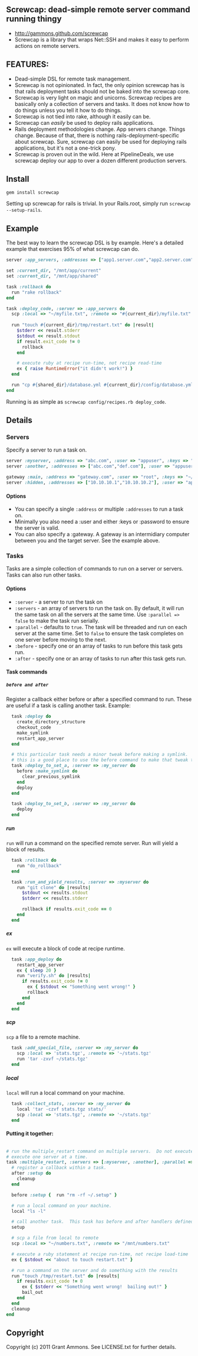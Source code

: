 ## Screwcap: dead-simple remote server command running thingy

* http://gammons.github.com/screwcap
* Screwcap is a library that wraps Net::SSH and makes it easy to perform actions on remote servers.

## FEATURES:

* Dead-simple DSL for remote task management.
* Screwcap is not opinionated.  In fact, the only opinion screwcap has is that rails deployment tasks should not be baked into the screwcap core.
* Screwcap is very light on magic and unicorns.  Screwcap recipes are basically only a collection of servers and tasks.  It does not know how to do things unless you tell it how to do things.
* Screwcap is not tied into rake, although it easily can be.
* Screwcap can *easily* be used to deploy rails applications.  
* Rails deployment methodologies change. App servers change. Things change. Because of that, there is nothing rails-deployment-specific about screwcap. Sure, screwcap can easily be used for deploying rails applications, but it's not a one-trick pony.
* Screwcap is proven out in the wild. Here at PipelineDeals, we use screwcap deploy our app to over a dozen different production servers.

## Install
    gem install screwcap

Setting up screwcap for rails is trivial. In your Rails.root, simply run `screwcap --setup-rails`.

## Example

The best way to learn the screwcap DSL is by example.  Here's a detailed example that exercises 95% of what screwcap can do.

```ruby
server :app_servers, :addresses => ["app1.server.com","app2.server.com"], :user => "appuser", :keys => "~/.ssh/app_key"

set :current_dir, "/mnt/app/current"
set :current_dir, "/mnt/app/shared"

task :rollback do
  run "rake rollback"
end

task :deploy_code, :server => :app_servers do
  scp :local => "~/myfile.txt", :remote => "#{current_dir}/myfile.txt"
  
  run "touch #{current_dir}/tmp/restart.txt" do |result|
    $stderr << result.stderr
    $stdout << result.stdout
    if result.exit_code != 0
      rollback 
    end

    # execute ruby at recipe run-time, not recipe read-time
    ex { raise RuntimeError("it didn't work!") }
  end

  run "cp #{shared_dir}/database.yml #{current_dir}/config/database.yml"
end
```

Running is as simple as `screwcap config/recipes.rb deploy_code`.

## Details

### Servers

Specify a server to run a task on.

```ruby
server :myserver, :address => "abc.com", :user => "appuser", :keys => "~/.ssh/my_key"
server :another, :addresses => ["abc.com","def.com"], :user => "appuser", :password => "xxx"

gateway :main, :address => "gateway.com", :user => "root", :keys => "~/.ssh/my_key"
server :hidden, :addresses => ["10.10.10.1","10.10.10.2"], :user => "appuser", :password => "xxx", :gateway => :main
```

#### Options
* You can specify a single `:address` or multiple `:addresses` to run a task on.
* Minimally you also need a :user and either :keys or :password to ensure the server is valid.
* You can also specify a :gateway. A gateway is an intermidiary computer between you and the target server. See the example above.


### Tasks

Tasks are a simple collection of commands to run on a server or servers. Tasks can also run other tasks.

#### Options
* `:server` - a server to run the task on
* `:servers` - an array of servers to run the task on.  By default, it will run the same task on all the servers at the same time.  Use `:parallel => false` to make the task run serially.
* `:parallel` - defaults to `true`.  The task will be threaded and run on each server at the same time.  Set to `false` to ensure the task completes on one server before moving to the next.
* `:before` - specify one or an array of tasks to run before this task gets run.
* `:after` - specify one or an array of tasks to run after this task gets run.

#### Task commands

##### `before and after`
Register a callback either before or after a specified command to run.  These are useful if a task is calling another task.  Example:

```ruby
  task :deploy do
    create_directory_structure
    checkout_code
    make_symlink
    restart_app_server
  end

  # this particular task needs a minor tweak before making a symlink.
  # this is a good place to use the before command to make that tweak to an otherwise normal task.
  task :deploy_to_set_a, :server => :my_server do
    before :make_symlink do
      clear_previous_symlink
    end
    deploy
  end

  task :deploy_to_set_b, :server => :my_server do
    deploy
  end

```

##### run

`run` will run a command on the specified remote server. Run will yield a block of results.

```ruby
  task :rollback do
    run "do_rollback"
  end

  task :run_and_yield_results, :server => :myserver do
    run "git clone" do |results|
      $stdout << results.stdout
      $stderr << results.stderr

      rollback if results.exit_code == 0
    end
  end
```

##### ex

`ex` will execute a block of code at recipe runtime.  

```ruby
  task :app_deploy do
    restart_app_server
    ex { sleep 20 }
    run "verify.sh" do |results|
      if results.exit_code != 0
        ex { $stdout << "Something went wrong!" }
        rollback
      end
    end
  end
```

##### scp

`scp` a file to a remote machine.

```ruby
  task :add_special_file, :server => :my_server do
    scp :local => 'stats.tgz', :remote => '~/stats.tgz'
    run 'tar -zxvf ~/stats.tgz'
  end
```

##### local

`local` will run a local command on your machine.

```ruby
  task :collect_stats, :server => :my_server do
    local 'tar -czvf stats.tgz stats/'
    scp :local => 'stats.tgz', :remote => '~/stats.tgz'
  end
```


#### Putting it together:
```ruby

# run the multiple_restart command on multiple servers.  Do not execute this task in parallel, but rather 
# execute one server at a time.
task :multiple_restart, :servers => [:myserver, :another], :parallel => false do
  # register a callback within a task.
  after :setup do
    cleanup
  end

  before :setup {  run "rm -rf ~/.setup" }

  # run a local command on your machine.
  local "ls -l"

  # call another task.  This task has before and after handlers defined above.
  setup

  # scp a file from local to remote
  scp :local => "~/numbers.txt", :remote => "/mnt/numbers.txt"

  # execute a ruby statement at recipe run-time, not recipe load-time
  ex { $stdout << "about to touch restart.txt" }

  # run a command on the server and do something with the results
  run "touch /tmp/restart.txt" do |results|
    if results.exit_code != 0
      ex { $stderr << "Something went wrong!  bailing out!" }
      bail_out
    end
  end
  cleanup
end
```


## Copyright

Copyright (c) 2011 Grant Ammons. See LICENSE.txt for further details.
